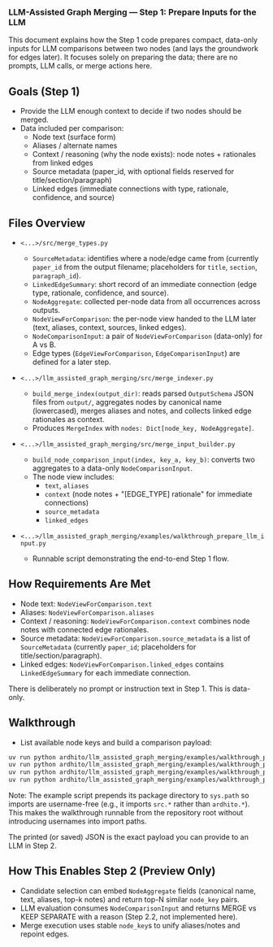 ### LLM-Assisted Graph Merging — Step 1: Prepare Inputs for the LLM

This document explains how the Step 1 code prepares compact, data-only inputs
for LLM comparisons between two nodes (and lays the groundwork for edges later).
It focuses solely on preparing the data; there are no prompts, LLM calls, or merge actions here.


## Goals (Step 1)
- Provide the LLM enough context to decide if two nodes should be merged.
- Data included per comparison:
  - Node text (surface form)
  - Aliases / alternate names
  - Context / reasoning (why the node exists): node notes + rationales from linked edges
  - Source metadata (paper_id, with optional fields reserved for title/section/paragraph)
  - Linked edges (immediate connections with type, rationale, confidence, and source)


## Files Overview
- `<...>/src/merge_types.py`
  - `SourceMetadata`: identifies where a node/edge came from (currently `paper_id` from the output filename; placeholders for `title`, `section`, `paragraph_id`).
  - `LinkedEdgeSummary`: short record of an immediate connection (edge type, rationale, confidence, and source).
  - `NodeAggregate`: collected per-node data from all occurrences across outputs.
  - `NodeViewForComparison`: the per-node view handed to the LLM later (text, aliases, context, sources, linked edges).
  - `NodeComparisonInput`: a pair of `NodeViewForComparison` (data-only) for A vs B.
  - Edge types (`EdgeViewForComparison`, `EdgeComparisonInput`) are defined for a later step.

- `<...>/llm_assisted_graph_merging/src/merge_indexer.py`
  - `build_merge_index(output_dir)`: reads parsed `OutputSchema` JSON files from `output/`, aggregates nodes by canonical name (lowercased), merges aliases and notes, and collects linked edge rationales as context.
  - Produces `MergeIndex` with `nodes: Dict[node_key, NodeAggregate]`.

- `<...>/llm_assisted_graph_merging/src/merge_input_builder.py`
  - `build_node_comparison_input(index, key_a, key_b)`: converts two aggregates to a data-only `NodeComparisonInput`.
  - The node view includes:
    - `text`, `aliases`
    - `context` (node notes + "[EDGE_TYPE] rationale" for immediate connections)
    - `source_metadata`
    - `linked_edges`

- `<...>/llm_assisted_graph_merging/examples/walkthrough_prepare_llm_input.py`
  - Runnable script demonstrating the end-to-end Step 1 flow.


## How Requirements Are Met
- Node text: `NodeViewForComparison.text`
- Aliases: `NodeViewForComparison.aliases`
- Context / reasoning: `NodeViewForComparison.context` combines node notes with connected edge rationales.
- Source metadata: `NodeViewForComparison.source_metadata` is a list of `SourceMetadata` (currently `paper_id`; placeholders for title/section/paragraph).
- Linked edges: `NodeViewForComparison.linked_edges` contains `LinkedEdgeSummary` for each immediate connection.

There is deliberately no prompt or instruction text in Step 1. This is data-only.


## Walkthrough
- List available node keys and build a comparison payload:
```bash
uv run python ardhito/llm_assisted_graph_merging/examples/walkthrough_prepare_llm_input.py --list --limit 10
uv run python ardhito/llm_assisted_graph_merging/examples/walkthrough_prepare_llm_input.py
uv run python ardhito/llm_assisted_graph_merging/examples/walkthrough_prepare_llm_input.py --key-a <node_key_a> --key-b <node_key_b>
uv run python ardhito/llm_assisted_graph_merging/examples/walkthrough_prepare_llm_input.py --save output/node_comparison_example.json
```

Note: The example script prepends its package directory to `sys.path` so imports are username-free (e.g., it imports `src.*` rather than `ardhito.*`). This makes the walkthrough runnable from the repository root without introducing usernames into import paths.

The printed (or saved) JSON is the exact payload you can provide to an LLM in Step 2.


## How This Enables Step 2 (Preview Only)
- Candidate selection can embed `NodeAggregate` fields (canonical name, text, aliases, top-k notes) and return top-N similar `node_key` pairs.
- LLM evaluation consumes `NodeComparisonInput` and returns MERGE vs KEEP SEPARATE with a reason (Step 2.2, not implemented here).
- Merge execution uses stable `node_key`s to unify aliases/notes and repoint edges.